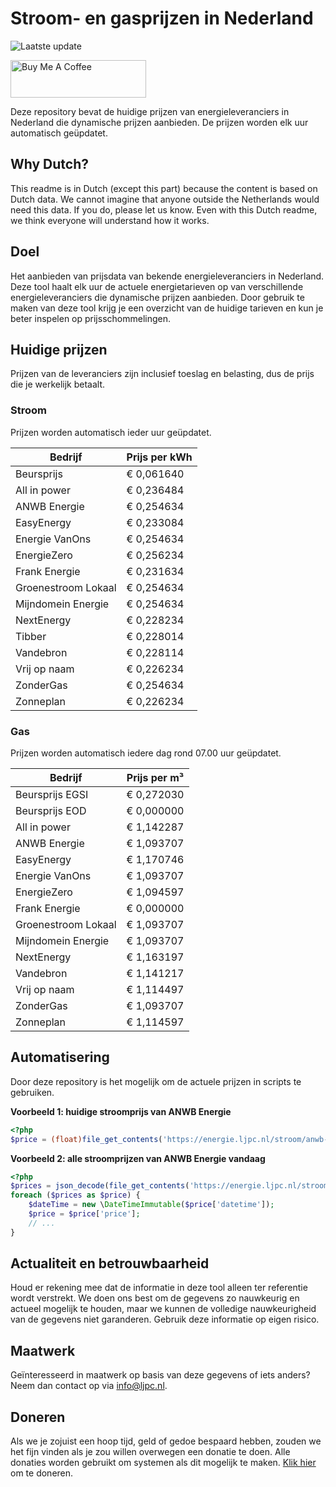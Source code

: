 # Stroom- en gasprijzen in Nederland

![Laatste update](https://img.shields.io/badge/laatste%20update-2024--02--09%2013%3A00%20CET-brightgreen)

<a href="https://www.buymeacoffee.com/Lars-" target="_blank"><img src="https://cdn.buymeacoffee.com/buttons/v2/default-orange.png" alt="Buy Me A Coffee" height="60" style="height: 60px !important;width: 217px !important;" ></a>

Deze repository bevat de huidige prijzen van energieleveranciers in Nederland die dynamische prijzen aanbieden. De prijzen worden elk uur automatisch geüpdatet.

## Why Dutch?

This readme is in Dutch (except this part) because the content is based on Dutch data. We cannot imagine that anyone outside the Netherlands would need this data. If you do, please let us know. Even with this Dutch readme, we think
everyone will understand how it works.

## Doel

Het aanbieden van prijsdata van bekende energieleveranciers in Nederland. Deze tool haalt elk uur de actuele energietarieven op van verschillende energieleveranciers die dynamische prijzen aanbieden. Door gebruik te maken van deze tool
krijg je een overzicht van de huidige tarieven en kun je beter inspelen op prijsschommelingen.

## Huidige prijzen

Prijzen van de leveranciers zijn inclusief toeslag en belasting, dus de prijs die je werkelijk betaalt.

### Stroom

Prijzen worden automatisch ieder uur geüpdatet.

 Bedrijf | Prijs per kWh 
---------|---------------
Beursprijs | € 0,061640
All in power | € 0,236484
ANWB Energie | € 0,254634
EasyEnergy | € 0,233084
Energie VanOns | € 0,254634
EnergieZero | € 0,256234
Frank Energie | € 0,231634
Groenestroom Lokaal | € 0,254634
Mijndomein Energie | € 0,254634
NextEnergy | € 0,228234
Tibber | € 0,228014
Vandebron | € 0,228114
Vrij op naam | € 0,226234
ZonderGas | € 0,254634
Zonneplan | € 0,226234


### Gas

Prijzen worden automatisch iedere dag rond 07.00 uur geüpdatet.

 Bedrijf | Prijs per m³ 
---------|--------------
Beursprijs EGSI | € 0,272030
Beursprijs EOD | € 0,000000
All in power | € 1,142287
ANWB Energie | € 1,093707
EasyEnergy | € 1,170746
Energie VanOns | € 1,093707
EnergieZero | € 1,094597
Frank Energie | € 0,000000
Groenestroom Lokaal | € 1,093707
Mijndomein Energie | € 1,093707
NextEnergy | € 1,163197
Vandebron | € 1,141217
Vrij op naam | € 1,114497
ZonderGas | € 1,093707
Zonneplan | € 1,114597


## Automatisering

Door deze repository is het mogelijk om de actuele prijzen in scripts te gebruiken.

**Voorbeeld 1: huidige stroomprijs van ANWB Energie**

```php
<?php
$price = (float)file_get_contents('https://energie.ljpc.nl/stroom/anwb-energie-nu.txt');

```

**Voorbeeld 2: alle stroomprijzen van ANWB Energie vandaag**

```php
<?php
$prices = json_decode(file_get_contents('https://energie.ljpc.nl/stroom/all-in-power-vandaag.json'),true);
foreach ($prices as $price) {
    $dateTime = new \DateTimeImmutable($price['datetime']);
    $price = $price['price'];
    // ...
}
```

## Actualiteit en betrouwbaarheid

Houd er rekening mee dat de informatie in deze tool alleen ter referentie wordt verstrekt. We doen ons best om de gegevens zo nauwkeurig en actueel mogelijk te houden, maar we kunnen de volledige nauwkeurigheid van de gegevens niet
garanderen. Gebruik deze informatie op eigen risico.

## Maatwerk

Geïnteresseerd in maatwerk op basis van deze gegevens of iets anders? Neem dan contact op
via [info@ljpc.nl](mailto:info@ljpc.nl?subject=Energie%20prijzen).

## Doneren

Als we je zojuist een hoop tijd, geld of gedoe bespaard hebben, zouden we het fijn vinden als je zou willen overwegen een
donatie te doen. Alle donaties worden gebruikt om systemen als dit mogelijk te
maken. [Klik hier](https://www.buymeacoffee.com/Lars-) om te doneren.
